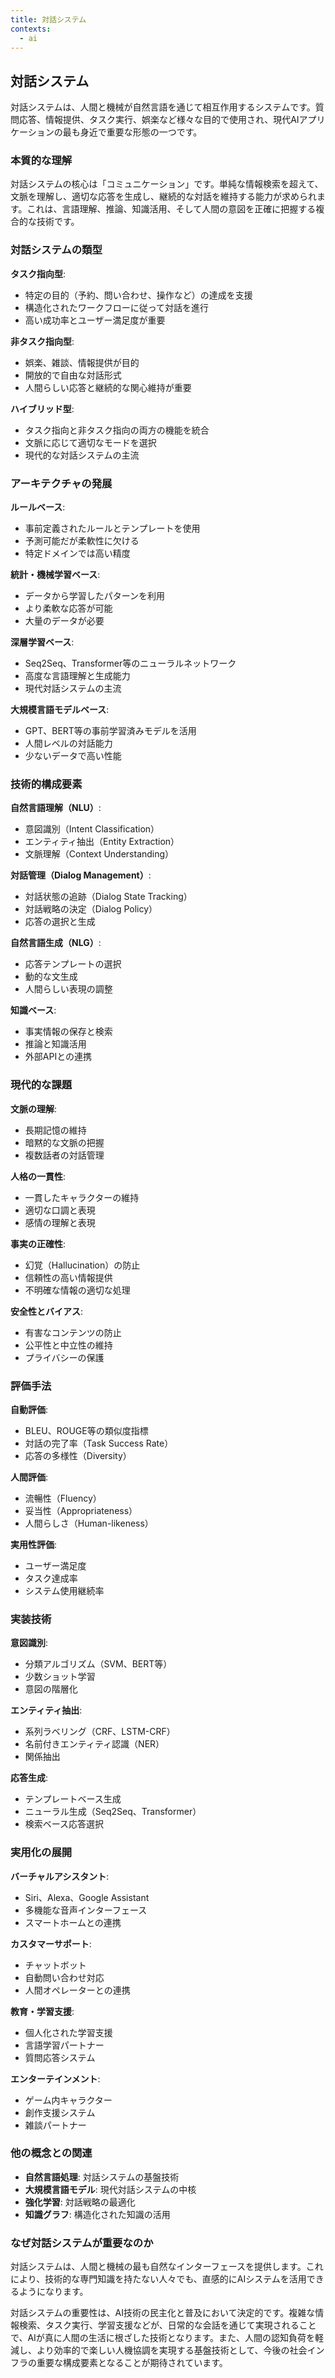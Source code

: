 ```yaml
---
title: 対話システム
contexts:
  - ai
---
```


<Context name="ai">

## 対話システム

対話システムは、人間と機械が自然言語を通じて相互作用するシステムです。質問応答、情報提供、タスク実行、娯楽など様々な目的で使用され、現代AIアプリケーションの最も身近で重要な形態の一つです。

### 本質的な理解

対話システムの核心は「コミュニケーション」です。単純な情報検索を超えて、文脈を理解し、適切な応答を生成し、継続的な対話を維持する能力が求められます。これは、言語理解、推論、知識活用、そして人間の意図を正確に把握する複合的な技術です。

### 対話システムの類型

**タスク指向型**:
- 特定の目的（予約、問い合わせ、操作など）の達成を支援
- 構造化されたワークフローに従って対話を進行
- 高い成功率とユーザー満足度が重要

**非タスク指向型**:
- 娯楽、雑談、情報提供が目的
- 開放的で自由な対話形式
- 人間らしい応答と継続的な関心維持が重要

**ハイブリッド型**:
- タスク指向と非タスク指向の両方の機能を統合
- 文脈に応じて適切なモードを選択
- 現代的な対話システムの主流

### アーキテクチャの発展

**ルールベース**:
- 事前定義されたルールとテンプレートを使用
- 予測可能だが柔軟性に欠ける
- 特定ドメインでは高い精度

**統計・機械学習ベース**:
- データから学習したパターンを利用
- より柔軟な応答が可能
- 大量のデータが必要

**深層学習ベース**:
- Seq2Seq、Transformer等のニューラルネットワーク
- 高度な言語理解と生成能力
- 現代対話システムの主流

**大規模言語モデルベース**:
- GPT、BERT等の事前学習済みモデルを活用
- 人間レベルの対話能力
- 少ないデータで高い性能

### 技術的構成要素

**自然言語理解（NLU）**:
- 意図識別（Intent Classification）
- エンティティ抽出（Entity Extraction）
- 文脈理解（Context Understanding）

**対話管理（Dialog Management）**:
- 対話状態の追跡（Dialog State Tracking）
- 対話戦略の決定（Dialog Policy）
- 応答の選択と生成

**自然言語生成（NLG）**:
- 応答テンプレートの選択
- 動的な文生成
- 人間らしい表現の調整

**知識ベース**:
- 事実情報の保存と検索
- 推論と知識活用
- 外部APIとの連携

### 現代的な課題

**文脈の理解**:
- 長期記憶の維持
- 暗黙的な文脈の把握
- 複数話者の対話管理

**人格の一貫性**:
- 一貫したキャラクターの維持
- 適切な口調と表現
- 感情の理解と表現

**事実の正確性**:
- 幻覚（Hallucination）の防止
- 信頼性の高い情報提供
- 不明確な情報の適切な処理

**安全性とバイアス**:
- 有害なコンテンツの防止
- 公平性と中立性の維持
- プライバシーの保護

### 評価手法

**自動評価**:
- BLEU、ROUGE等の類似度指標
- 対話の完了率（Task Success Rate）
- 応答の多様性（Diversity）

**人間評価**:
- 流暢性（Fluency）
- 妥当性（Appropriateness）
- 人間らしさ（Human-likeness）

**実用性評価**:
- ユーザー満足度
- タスク達成率
- システム使用継続率

### 実装技術

**意図識別**:
- 分類アルゴリズム（SVM、BERT等）
- 少数ショット学習
- 意図の階層化

**エンティティ抽出**:
- 系列ラベリング（CRF、LSTM-CRF）
- 名前付きエンティティ認識（NER）
- 関係抽出

**応答生成**:
- テンプレートベース生成
- ニューラル生成（Seq2Seq、Transformer）
- 検索ベース応答選択

### 実用化の展開

**バーチャルアシスタント**:
- Siri、Alexa、Google Assistant
- 多機能な音声インターフェース
- スマートホームとの連携

**カスタマーサポート**:
- チャットボット
- 自動問い合わせ対応
- 人間オペレーターとの連携

**教育・学習支援**:
- 個人化された学習支援
- 言語学習パートナー
- 質問応答システム

**エンターテインメント**:
- ゲーム内キャラクター
- 創作支援システム
- 雑談パートナー

### 他の概念との関連

- **自然言語処理**: 対話システムの基盤技術
- **大規模言語モデル**: 現代対話システムの中核
- **強化学習**: 対話戦略の最適化
- **知識グラフ**: 構造化された知識の活用

### なぜ対話システムが重要なのか

対話システムは、人間と機械の最も自然なインターフェースを提供します。これにより、技術的な専門知識を持たない人々でも、直感的にAIシステムを活用できるようになります。

対話システムの重要性は、AI技術の民主化と普及において決定的です。複雑な情報検索、タスク実行、学習支援などが、日常的な会話を通じて実現されることで、AIが真に人間の生活に根ざした技術となります。また、人間の認知負荷を軽減し、より効率的で楽しい人機協調を実現する基盤技術として、今後の社会インフラの重要な構成要素となることが期待されています。

</Context>

